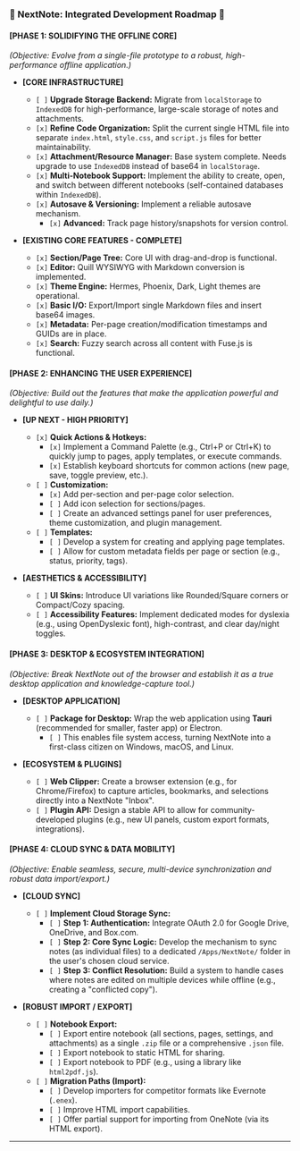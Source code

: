### **🚩 NextNote: Integrated Development Roadmap 🧭**

#### **[PHASE 1: SOLIDIFYING THE OFFLINE CORE]**
*(Objective: Evolve from a single-file prototype to a robust, high-performance offline application.)*

* **[CORE INFRASTRUCTURE]**
    * `[ ]` **Upgrade Storage Backend:** Migrate from `localStorage` to `IndexedDB` for high-performance, large-scale storage of notes and attachments.
    * `[x]` **Refine Code Organization:** Split the current single HTML file into separate `index.html`, `style.css`, and `script.js` files for better maintainability.
    * `[x]` **Attachment/Resource Manager:** Base system complete. Needs upgrade to use `IndexedDB` instead of base64 in `localStorage`.
    * `[x]` **Multi-Notebook Support:** Implement the ability to create, open, and switch between different notebooks (self-contained databases within `IndexedDB`).
    * `[x]` **Autosave & Versioning:** Implement a reliable autosave mechanism.
        * `[x]` **Advanced:** Track page history/snapshots for version control.

* **[EXISTING CORE FEATURES - COMPLETE]**
    * `[x]` **Section/Page Tree:** Core UI with drag-and-drop is functional.
    * `[x]` **Editor:** Quill WYSIWYG with Markdown conversion is implemented.
    * `[x]` **Theme Engine:** Hermes, Phoenix, Dark, Light themes are operational.
    * `[x]` **Basic I/O:** Export/Import single Markdown files and insert base64 images.
    * `[x]` **Metadata:** Per-page creation/modification timestamps and GUIDs are in place.
    * `[x]` **Search:** Fuzzy search across all content with Fuse.js is functional.

#### **[PHASE 2: ENHANCING THE USER EXPERIENCE]**
*(Objective: Build out the features that make the application powerful and delightful to use daily.)*

* **[UP NEXT - HIGH PRIORITY]**
    * `[x]` **Quick Actions & Hotkeys:**
        * `[x]` Implement a Command Palette (e.g., Ctrl+P or Ctrl+K) to quickly jump to pages, apply templates, or execute commands.
        * `[x]` Establish keyboard shortcuts for common actions (new page, save, toggle preview, etc.).
    * `[ ]` **Customization:**
        * `[x]` Add per-section and per-page color selection.
        * `[ ]` Add icon selection for sections/pages.
        * `[ ]` Create an advanced settings panel for user preferences, theme customization, and plugin management.
    * `[ ]` **Templates:**
        * `[ ]` Develop a system for creating and applying page templates.
        * `[ ]` Allow for custom metadata fields per page or section (e.g., status, priority, tags).

* **[AESTHETICS & ACCESSIBILITY]**
    * `[ ]` **UI Skins:** Introduce UI variations like Rounded/Square corners or Compact/Cozy spacing.
    * `[ ]` **Accessibility Features:** Implement dedicated modes for dyslexia (e.g., using OpenDyslexic font), high-contrast, and clear day/night toggles.

#### **[PHASE 3: DESKTOP & ECOSYSTEM INTEGRATION]**
*(Objective: Break NextNote out of the browser and establish it as a true desktop application and knowledge-capture tool.)*

* **[DESKTOP APPLICATION]**
    * `[ ]` **Package for Desktop:** Wrap the web application using **Tauri** (recommended for smaller, faster app) or Electron.
        * `[ ]` This enables file system access, turning NextNote into a first-class citizen on Windows, macOS, and Linux.

* **[ECOSYSTEM & PLUGINS]**
    * `[ ]` **Web Clipper:** Create a browser extension (e.g., for Chrome/Firefox) to capture articles, bookmarks, and selections directly into a NextNote "Inbox".
    * `[ ]` **Plugin API:** Design a stable API to allow for community-developed plugins (e.g., new UI panels, custom export formats, integrations).

#### **[PHASE 4: CLOUD SYNC & DATA MOBILITY]**
*(Objective: Enable seamless, secure, multi-device synchronization and robust data import/export.)*

* **[CLOUD SYNC]**
    * `[ ]` **Implement Cloud Storage Sync:**
        * `[ ]` **Step 1: Authentication:** Integrate OAuth 2.0 for Google Drive, OneDrive, and Box.com.
        * `[ ]` **Step 2: Core Sync Logic:** Develop the mechanism to sync notes (as individual files) to a dedicated `/Apps/NextNote/` folder in the user's chosen cloud service.
        * `[ ]` **Step 3: Conflict Resolution:** Build a system to handle cases where notes are edited on multiple devices while offline (e.g., creating a "conflicted copy").

* **[ROBUST IMPORT / EXPORT]**
    * `[ ]` **Notebook Export:**
        * `[ ]` Export entire notebook (all sections, pages, settings, and attachments) as a single `.zip` file or a comprehensive `.json` file.
        * `[ ]` Export notebook to static HTML for sharing.
        * `[ ]` Export notebook to PDF (e.g., using a library like `html2pdf.js`).
    * `[ ]` **Migration Paths (Import):**
        * `[ ]` Develop importers for competitor formats like Evernote (`.enex`).
        * `[ ]` Improve HTML import capabilities.
        * `[ ]` Offer partial support for importing from OneNote (via its HTML export).

---
